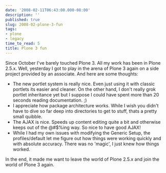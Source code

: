 ```yaml
---
date: '2008-02-11T06:43:00.000-08:00'
description: ''
published: true
slug: 2008-02-plone-3-fun
tags:
- plone
- legacy
time_to_read: 5
title: Plone 3 fun
---
```


Since October I've barely touched Plone 3.  All my work has been in Plone 2.5.x.  Well, yesterday I got to play in the arena of Plone 3 again on a side project provided by an associate.  And here are some thoughts:<br /><ul><li>The new portlet system is really nice.  Even just using it with classic portlets its easier and cleaner.  On the other hand, I don't really grok portlet inheritance yet but I suppose I could have spent more than 20 seconds reading documentation.  ;)<br /></li><li>I appreciate how package architecture works.   While I wish you didn't have to dive so far deep into directories to get to stuff, thats a pretty small quibble.  </li><li>The AJAX is nice.  Speeds up content editing quite a bit and otherwise keeps out of the @#$%ing way.  So nice to have good AJAX!</li><li>While I had my own issues with modifying the Generic Setup, the profiles/default let me figure out how things were working quickly and with absolute accuracy.  There was no 'magic', I just knew how things worked.</li></ul>In the end, it made me want to leave the world of Plone 2.5.x and join the world of Plone 3 again.